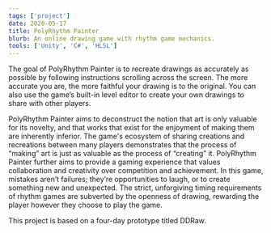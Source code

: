 ```yaml
---
tags: ['project']
date: 2020-05-17
title: PolyRhythm Painter
blurb: An online drawing game with rhythm game mechanics.
tools: ['Unity', 'C#', 'HLSL']
---
```

The goal of PolyRhythm Painter is to recreate drawings as accurately as possible by following instructions scrolling across the screen. The more accurate you are, the more faithful your drawing is to the original. You can also use the game’s built-in level editor to create your own drawings to share with other players.

PolyRhythm Painter aims to deconstruct the notion that art is only valuable for its novelty, and that works that exist for the enjoyment of making them are inherently inferior. The game's ecosystem of sharing creations and recreations between many players demonstrates that the process of “making” art is just as valuable as the process of “creating” it. PolyRhythm Painter further aims to provide a gaming experience that values collaboration and creativity over competition and achievement. In this game, mistakes aren’t failures; they’re opportunities to laugh, or to create something new and unexpected. The strict, unforgiving timing requirements of rhythm games are subverted by the openness of drawing, rewarding the player however they choose to play the game.

This project is based on a four-day prototype titled DDRaw.